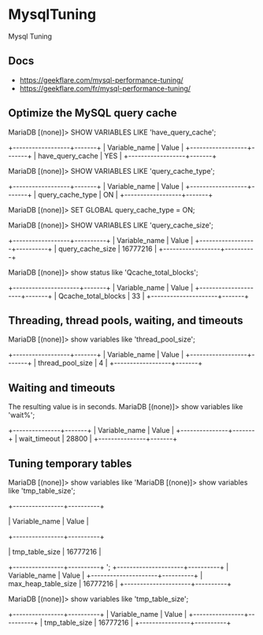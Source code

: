 # MysqlTuning
Mysql Tuning


## Docs
- https://geekflare.com/mysql-performance-tuning/
- https://geekflare.com/fr/mysql-performance-tuning/


## Optimize the MySQL query cache

MariaDB [(none)]> SHOW VARIABLES LIKE 'have_query_cache';

+------------------+-------+
| Variable_name    | Value |
+------------------+-------+
| have_query_cache | YES   |
+------------------+-------+


MariaDB [(none)]> SHOW VARIABLES LIKE 'query_cache_type';

+------------------+-------+
| Variable_name    | Value |
+------------------+-------+
| query_cache_type | ON    |
+------------------+-------+


MariaDB [(none)]> SET GLOBAL query_cache_type = ON;


MariaDB [(none)]> SHOW VARIABLES LIKE 'query_cache_size';

+------------------+----------+
| Variable_name    | Value    |
+------------------+----------+
| query_cache_size | 16777216 |
+------------------+----------+


MariaDB [(none)]> show status like 'Qcache_total_blocks';

+---------------------+-------+
| Variable_name       | Value |
+---------------------+-------+
| Qcache_total_blocks | 33    |
+---------------------+-------+

## Threading, thread pools, waiting, and timeouts

MariaDB [(none)]> show variables like 'thread_pool_size';

+------------------+-------+
| Variable_name    | Value |
+------------------+-------+
| thread_pool_size | 4     |
+------------------+-------+

## Waiting and timeouts

The resulting value is in seconds.
MariaDB [(none)]> show variables like 'wait%';

+---------------+-------+
| Variable_name | Value |
+---------------+-------+
| wait_timeout  | 28800 |
+---------------+-------+

## Tuning temporary tables

MariaDB [(none)]> show variables like 'MariaDB [(none)]> show variables like 'tmp_table_size';  

+----------------+----------+

| Variable_name  | Value    |

+----------------+----------+

| tmp_table_size | 16777216 |

+----------------+----------+
';
+---------------------+----------+
| Variable_name       | Value    |
+---------------------+----------+
| max_heap_table_size | 16777216 |
+---------------------+----------+

MariaDB [(none)]> show variables like 'tmp_table_size';

+----------------+----------+
| Variable_name  | Value    |
+----------------+----------+
| tmp_table_size | 16777216 |
+----------------+----------+
